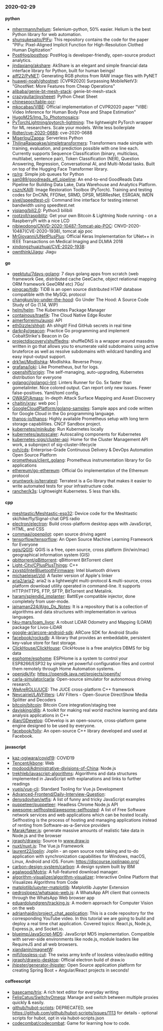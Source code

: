 ### 2020-02-29

#### python
* [mherrmann/helium](https://github.com/mherrmann/helium): Selenium-python, 50% easier. Helium is the best Python library for web automation.
* [shunsukesaito/PIFu](https://github.com/shunsukesaito/PIFu): This repository contains the code for the paper "PIFu: Pixel-Aligned Implicit Function for High-Resolution Clothed Human Digitization"
* [PostHog/posthog](https://github.com/PostHog/posthog):  PostHog is developer-friendly, open-source product analytics.
* [jindaxiang/akshare](https://github.com/jindaxiang/akshare): AkShare is an elegant and simple financial data interface library for Python, built for human beings!
* [aiff22/PyNET](https://github.com/aiff22/PyNET): Generating RGB photos from RAW image files with PyNET
* [huawei-noah/ghostnet](https://github.com/huawei-noah/ghostnet): [CVPR2020] Surpassing MobileNetV3: "GhostNet: More Features from Cheap Operations"
* [alibaba/genie-bt-mesh-stack](https://github.com/alibaba/genie-bt-mesh-stack): genie-bt-mesh-stack
* [crazyguitar/pysheeet](https://github.com/crazyguitar/pysheeet): Python Cheat Sheet
* [chineseocr/table-ocr](https://github.com/chineseocr/table-ocr): 
* [mkocabas/VIBE](https://github.com/mkocabas/VIBE): Official implementation of CVPR2020 paper "VIBE: Video Inference for Human Body Pose and Shape Estimation"
* [HugoM25/Img_To_Photomosaics](https://github.com/HugoM25/Img_To_Photomosaics): 
* [PyTorchLightning/pytorch-lightning](https://github.com/PyTorchLightning/pytorch-lightning): The lightweight PyTorch wrapper for ML researchers. Scale your models. Write less boilerplate
* [Ridter/cve-2020-0688](https://github.com/Ridter/cve-2020-0688): cve-2020-0688
* [Miserlou/Zappa](https://github.com/Miserlou/Zappa): Serverless Python
* [ThilinaRajapakse/simpletransformers](https://github.com/ThilinaRajapakse/simpletransformers): Transformers made simple with training, evaluation, and prediction possible with one line each. Currently supports Sequence Classification (binary, multiclass, multilabel, sentence pair), Token Classification (NER), Question Answering, Regression, Conversational AI, and Multi-Modal tasks. Built on top of the Hugging Face Transformer library.
* [rq/rq](https://github.com/rq/rq): Simple job queues for Python
* [san089/goodreads_etl_pipeline](https://github.com/san089/goodreads_etl_pipeline): An end-to-end GoodReads Data Pipeline for Building Data Lake, Data Warehouse and Analytics Platform.
* [cszn/KAIR](https://github.com/cszn/KAIR): Image Restoration Toolbox (PyTorch). Training and testing codes for DnCNN, FFDNet, SRMD, DPSR, MSRResNet, ESRGAN, IMDN
* [sivel/speedtest-cli](https://github.com/sivel/speedtest-cli): Command line interface for testing internet bandwidth using speedtest.net
* [yjqiang/bili2.0](https://github.com/yjqiang/bili2.0): Python3  bilibili 
* [rootzoll/raspiblitz](https://github.com/rootzoll/raspiblitz): Get your own Bitcoin & Lightning Node running - on a RaspberryPi with a nice LCD
* [nibiwodong/CNVD-2020-10487-Tomcat-ajp-POC](https://github.com/nibiwodong/CNVD-2020-10487-Tomcat-ajp-POC): CNVD-2020-10487(CVE-2020-1938), tomcat ajp poc
* [MrGiovanni/UNetPlusPlus](https://github.com/MrGiovanni/UNetPlusPlus): Official Keras Implementation for UNet++ in IEEE Transactions on Medical Imaging and DLMIA 2018
* [xindongzhuaizhuai/CVE-2020-1938](https://github.com/xindongzhuaizhuai/CVE-2020-1938): 
* [ownthink/Jiagu](https://github.com/ownthink/Jiagu): Jiagu         

#### go
* [geektutu/7days-golang](https://github.com/geektutu/7days-golang): 7 days golang apps from scratch (web framework Gee, distributed cache GeeCache, object relational mapping ORM framework GeeORM etc) 7Go/
* [pingcap/tidb](https://github.com/pingcap/tidb): TiDB is an open source distributed HTAP database compatible with the MySQL protocol
* [changkun/go-under-the-hood](https://github.com/changkun/go-under-the-hood):  Go Under The Hood: A Source Code Study of Go (1.14, WIP)
* [helm/helm](https://github.com/helm/helm): The Kubernetes Package Manager
* [containous/traefik](https://github.com/containous/traefik): The Cloud Native Edge Router
* [aimerforreimu/auxpi](https://github.com/aimerforreimu/auxpi):   API 
* [eth0izzle/shhgit](https://github.com/eth0izzle/shhgit): Ah shhgit! Find GitHub secrets in real time
* [darkr4y/geacon](https://github.com/darkr4y/geacon): Practice Go programming and implement CobaltStrike's Beacon in Go
* [projectdiscovery/shuffledns](https://github.com/projectdiscovery/shuffledns): shuffleDNS is a wrapper around massdns written in go that allows you to enumerate valid subdomains using active bruteforce as well as resolve subdomains with wildcard handling and easy input-output support.
* [drk1wi/Modlishka](https://github.com/drk1wi/Modlishka): Modlishka. Reverse Proxy.
* [grafana/loki](https://github.com/grafana/loki): Like Prometheus, but for logs.
* [openshift/origin](https://github.com/openshift/origin): The self-managing, auto-upgrading, Kubernetes distribution for everyone
* [golangci/golangci-lint](https://github.com/golangci/golangci-lint): Linters Runner for Go. 5x faster than gometalinter. Nice colored output. Can report only new issues. Fewer false-positives. Yaml/toml config.
* [OWASP/Amass](https://github.com/OWASP/Amass): In-depth Attack Surface Mapping and Asset Discovery
* [chaitin/xray](https://github.com/chaitin/xray):  web  poc | 
* [GoogleCloudPlatform/golang-samples](https://github.com/GoogleCloudPlatform/golang-samples): Sample apps and code written for Google Cloud in the Go programming language.
* [thanos-io/thanos](https://github.com/thanos-io/thanos): Highly available Prometheus setup with long term storage capabilities. CNCF Sandbox project.
* [kubernetes/minikube](https://github.com/kubernetes/minikube): Run Kubernetes locally
* [kubernetes/autoscaler](https://github.com/kubernetes/autoscaler): Autoscaling components for Kubernetes
* [kubernetes-sigs/cluster-api](https://github.com/kubernetes-sigs/cluster-api): Home for the Cluster Management API work, a subproject of sig-cluster-lifecycle
* [ovh/cds](https://github.com/ovh/cds): Enterprise-Grade Continuous Delivery & DevOps Automation Open Source Platform
* [prometheus/client_golang](https://github.com/prometheus/client_golang): Prometheus instrumentation library for Go applications
* [ethereum/go-ethereum](https://github.com/ethereum/go-ethereum): Official Go implementation of the Ethereum protocol
* [gruntwork-io/terratest](https://github.com/gruntwork-io/terratest): Terratest is a Go library that makes it easier to write automated tests for your infrastructure code.
* [rancher/k3s](https://github.com/rancher/k3s): Lightweight Kubernetes. 5 less than k8s.

#### cpp
* [meshtastic/Meshtastic-esp32](https://github.com/meshtastic/Meshtastic-esp32): Device code for the Meshtastic ski/hike/fly/Signal-chat GPS radio
* [electron/electron](https://github.com/electron/electron): Build cross-platform desktop apps with JavaScript, HTML, and CSS
* [commaai/openpilot](https://github.com/commaai/openpilot): open source driving agent
* [tensorflow/tensorflow](https://github.com/tensorflow/tensorflow): An Open Source Machine Learning Framework for Everyone
* [qgis/QGIS](https://github.com/qgis/QGIS): QGIS is a free, open source, cross platform (lin/win/mac) geographical information system (GIS)
* [qbittorrent/qBittorrent](https://github.com/qbittorrent/qBittorrent): qBittorrent BitTorrent client
* [Light-City/CPlusPlusThings](https://github.com/Light-City/CPlusPlusThings): C++
* [zxystd/IntelBluetoothFirmware](https://github.com/zxystd/IntelBluetoothFirmware): Intel bluetooth drivers
* [michaeleisel/zld](https://github.com/michaeleisel/zld): A faster version of Apple's linker
* [aria2/aria2](https://github.com/aria2/aria2): aria2 is a lightweight multi-protocol & multi-source, cross platform download utility operated in command-line. It supports HTTP/HTTPS, FTP, SFTP, BitTorrent and Metalink.
* [haram/splendid_implanter](https://github.com/haram/splendid_implanter): BattlEye compatible injector, done completely from user-mode.
* [jainaman224/Algo_Ds_Notes](https://github.com/jainaman224/Algo_Ds_Notes): It is a repository that is a collection of algorithms and data structures with implementation in various languages.
* [hku-mars/loam_livox](https://github.com/hku-mars/loam_livox): A robust LiDAR Odometry and Mapping (LOAM) package for Livox-LiDAR
* [google-ar/arcore-android-sdk](https://github.com/google-ar/arcore-android-sdk): ARCore SDK for Android Studio
* [facebook/rocksdb](https://github.com/facebook/rocksdb): A library that provides an embeddable, persistent key-value store for fast storage.
* [ClickHouse/ClickHouse](https://github.com/ClickHouse/ClickHouse): ClickHouse is a free analytics DBMS for big data
* [esphome/esphome](https://github.com/esphome/esphome): ESPHome is a system to control your ESP8266/ESP32 by simple yet powerful configuration files and control them remotely through Home Automation systems.
* [openjdk/jfx](https://github.com/openjdk/jfx): https://openjdk.java.net/projects/openjfx/
* [carla-simulator/carla](https://github.com/carla-simulator/carla): Open-source simulator for autonomous driving research.
* [WeAreROLI/JUCE](https://github.com/WeAreROLI/JUCE): The JUCE cross-platform C++ framework
* [Nevcairiel/LAVFilters](https://github.com/Nevcairiel/LAVFilters): LAV Filters - Open-Source DirectShow Media Splitter and Decoders
* [bitcoin/bitcoin](https://github.com/bitcoin/bitcoin): Bitcoin Core integration/staging tree
* [davisking/dlib](https://github.com/davisking/dlib): A toolkit for making real world machine learning and data analysis applications in C++
* [4ian/GDevelop](https://github.com/4ian/GDevelop):  GDevelop is an open-source, cross-platform game engine designed to be used by everyone.
* [facebook/folly](https://github.com/facebook/folly): An open-source C++ library developed and used at Facebook.

#### javascript
* [kaz-ogiwara/covid19](https://github.com/kaz-ogiwara/covid19): COVID19
* [Tencent/kbone](https://github.com/Tencent/kbone):  Web 
* [modood/Administrative-divisions-of-China](https://github.com/modood/Administrative-divisions-of-China):       Node.js 
* [trekhleb/javascript-algorithms](https://github.com/trekhleb/javascript-algorithms):  Algorithms and data structures implemented in JavaScript with explanations and links to further readings
* [vuejs/vue-cli](https://github.com/vuejs/vue-cli):  Standard Tooling for Vue.js Development
* [Advanced-Frontend/Daily-Interview-Question](https://github.com/Advanced-Frontend/Daily-Interview-Question): 
* [denysdovhan/wtfjs](https://github.com/denysdovhan/wtfjs): A list of funny and tricky JavaScript examples
* [puppeteer/puppeteer](https://github.com/puppeteer/puppeteer): Headless Chrome Node.js API
* [awesome-selfhosted/awesome-selfhosted](https://github.com/awesome-selfhosted/awesome-selfhosted): A list of Free Software network services and web applications which can be hosted locally. Selfhosting is the process of hosting and managing applications instead of renting from Software-as-a-Service providers
* [Marak/faker.js](https://github.com/Marak/faker.js): generate massive amounts of realistic fake data in Node.js and the browser
* [jgraph/drawio](https://github.com/jgraph/drawio): Source to www.draw.io
* [nuxt/nuxt.js](https://github.com/nuxt/nuxt.js): The Vue.js Framework
* [laurent22/joplin](https://github.com/laurent22/joplin): Joplin - an open source note taking and to-do application with synchronization capabilities for Windows, macOS, Linux, Android and iOS. Forum: https://discourse.joplinapp.org/
* [carbon-design-system/carbon](https://github.com/carbon-design-system/carbon): A design system built by IBM
* [agalwood/Motrix](https://github.com/agalwood/Motrix): A full-featured download manager.
* [algorithm-visualizer/algorithm-visualizer](https://github.com/algorithm-visualizer/algorithm-visualizer): Interactive Online Platform that Visualizes Algorithms from Code
* [matplotlib/jupyter-matplotlib](https://github.com/matplotlib/jupyter-matplotlib): Matplotlib Jupyter Extension
* [pedroslopez/whatsapp-web.js](https://github.com/pedroslopez/whatsapp-web.js): A WhatsApp API client that connects through the WhatsApp Web browser app
* [eduardolundgren/tracking.js](https://github.com/eduardolundgren/tracking.js): A modern approach for Computer Vision on the web
* [adrianhajdin/project_chat_application](https://github.com/adrianhajdin/project_chat_application): This is a code repository for the corresponding YouTube video. In this tutorial we are going to build and deploy a real time chat application. Covered topics: React.js, Node.js, Express.js, and Socket.io.
* [blueimp/JavaScript-MD5](https://github.com/blueimp/JavaScript-MD5): JavaScript MD5 implementation. Compatible with server-side environments like node.js, module loaders like RequireJS and all web browsers.
* [xiandanin/magnetW](https://github.com/xiandanin/magnetW): 
* [mifi/lossless-cut](https://github.com/mifi/lossless-cut): The swiss army knife of lossless video/audio editing
* [jgraph/drawio-desktop](https://github.com/jgraph/drawio-desktop): Official electron build of draw.io
* [jhipster/generator-jhipster](https://github.com/jhipster/generator-jhipster): Open Source application platform for creating Spring Boot + Angular/React projects in seconds!

#### coffeescript
* [basecamp/trix](https://github.com/basecamp/trix): A rich text editor for everyday writing
* [FelisCatus/SwitchyOmega](https://github.com/FelisCatus/SwitchyOmega): Manage and switch between multiple proxies quickly & easily.
* [github/hubot-scripts](https://github.com/github/hubot-scripts): DEPRECATED, see https://github.com/github/hubot-scripts/issues/1113 for details - optional scripts for hubot, opt in via hubot-scripts.json
* [codecombat/codecombat](https://github.com/codecombat/codecombat): Game for learning how to code.
